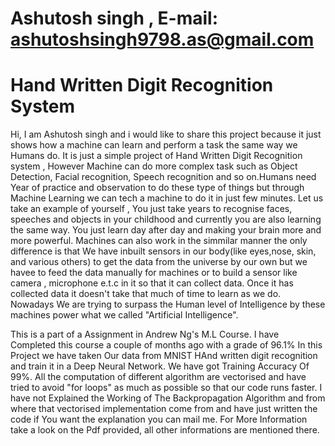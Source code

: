 # Ashutosh singh , E-mail: ashutoshsingh9798.as@gmail.com
# Hand Written Digit Recognition System
Hi, I am Ashutosh singh and i would like to  share this project because  it just shows how a machine can learn and perform a task the same way we Humans do. It is just a simple project of Hand Written Digit Recognition system , However Machine can do more complex task such as Object Detection, Facial recognition, Speech recognition and so on.Humans need Year of practice and observation to do these type of things but through Machine Learning we can tech a machine to do it in just few minutes.
Let us take an example of yourself , You just take years to recognise faces, speeches and objects in your childhood and currently you are also learning the same way. You just learn day after day and making your brain more and more powerful. Machines can also work in the simmilar manner the only difference is that We have inbuilt sensors in our body(like eyes,nose, skin, and various others) to get the data from the universe by our own but we havee to feed the data manually for machines or to build a sensor like camera , microphone e.t.c in it so that it can collect data. Once it has collected data it doesn't take that much of time to learn as we do. Nowadays We are trying to surpass the Human level of Intelligence by these machines power what we called "Artificial Intelligence".





This is a part of a Assignment in Andrew Ng's M.L Course. I have Completed this course a couple of months ago with a grade of 96.1% 
In this Project we have taken Our data from MNIST HAnd written digit recognition and train it in a Deep Neural Network. We have got  Training Accuracy Of 99%.
All the computation of different algorithm are vectorised and have tried to avoid "for loops" as much as possible so that our code runs faster.
I have not Explained the Working of The Backpropagation Algorithm and from where that vectorised implementation come from  and have just written the code if You want the explanation you can mail me.
For More Information take a look on the Pdf provided, all other informations are mentioned there.

